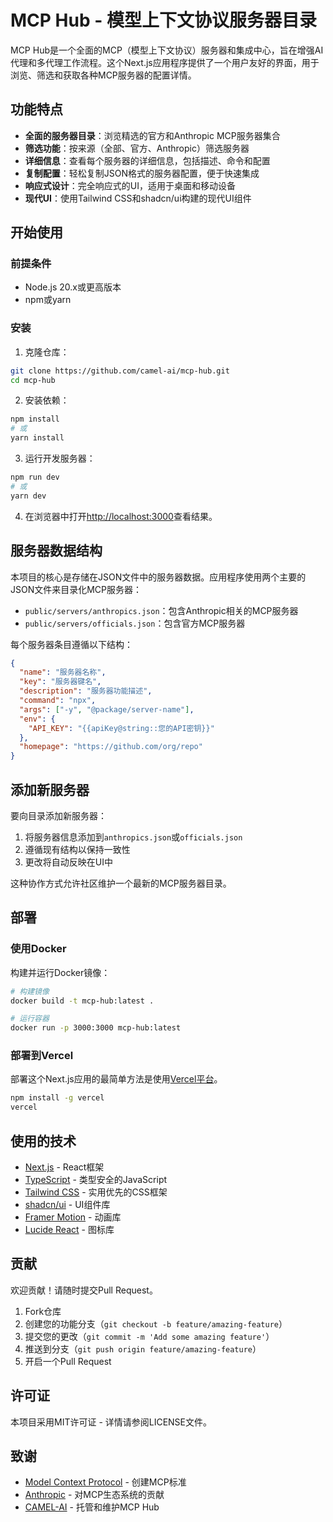 # MCP Hub - 模型上下文协议服务器目录

MCP Hub是一个全面的MCP（模型上下文协议）服务器和集成中心，旨在增强AI代理和多代理工作流程。这个Next.js应用程序提供了一个用户友好的界面，用于浏览、筛选和获取各种MCP服务器的配置详情。

## 功能特点

- **全面的服务器目录**：浏览精选的官方和Anthropic MCP服务器集合
- **筛选功能**：按来源（全部、官方、Anthropic）筛选服务器
- **详细信息**：查看每个服务器的详细信息，包括描述、命令和配置
- **复制配置**：轻松复制JSON格式的服务器配置，便于快速集成
- **响应式设计**：完全响应式的UI，适用于桌面和移动设备
- **现代UI**：使用Tailwind CSS和shadcn/ui构建的现代UI组件

## 开始使用

### 前提条件

- Node.js 20.x或更高版本
- npm或yarn

### 安装

1. 克隆仓库：

```bash
git clone https://github.com/camel-ai/mcp-hub.git
cd mcp-hub
```

2. 安装依赖：

```bash
npm install
# 或
yarn install
```

3. 运行开发服务器：

```bash
npm run dev
# 或
yarn dev
```

4. 在浏览器中打开[http://localhost:3000](http://localhost:3000)查看结果。

## 服务器数据结构

本项目的核心是存储在JSON文件中的服务器数据。应用程序使用两个主要的JSON文件来目录化MCP服务器：

- `public/servers/anthropics.json`：包含Anthropic相关的MCP服务器
- `public/servers/officials.json`：包含官方MCP服务器

每个服务器条目遵循以下结构：

```json
{
  "name": "服务器名称",
  "key": "服务器键名",
  "description": "服务器功能描述",
  "command": "npx",
  "args": ["-y", "@package/server-name"],
  "env": {
    "API_KEY": "{{apiKey@string::您的API密钥}}"
  },
  "homepage": "https://github.com/org/repo"
}
```

## 添加新服务器

要向目录添加新服务器：

1. 将服务器信息添加到`anthropics.json`或`officials.json`
2. 遵循现有结构以保持一致性
3. 更改将自动反映在UI中

这种协作方式允许社区维护一个最新的MCP服务器目录。

## 部署

### 使用Docker

构建并运行Docker镜像：

```bash
# 构建镜像
docker build -t mcp-hub:latest .

# 运行容器
docker run -p 3000:3000 mcp-hub:latest
```

### 部署到Vercel

部署这个Next.js应用的最简单方法是使用[Vercel平台](https://vercel.com/new?utm_medium=default-template&filter=next.js&utm_source=create-next-app&utm_campaign=create-next-app-readme)。

```bash
npm install -g vercel
vercel
```

## 使用的技术

- [Next.js](https://nextjs.org/) - React框架
- [TypeScript](https://www.typescriptlang.org/) - 类型安全的JavaScript
- [Tailwind CSS](https://tailwindcss.com/) - 实用优先的CSS框架
- [shadcn/ui](https://ui.shadcn.com/) - UI组件库
- [Framer Motion](https://www.framer.com/motion/) - 动画库
- [Lucide React](https://lucide.dev/) - 图标库

## 贡献

欢迎贡献！请随时提交Pull Request。

1. Fork仓库
2. 创建您的功能分支（`git checkout -b feature/amazing-feature`）
3. 提交您的更改（`git commit -m 'Add some amazing feature'`）
4. 推送到分支（`git push origin feature/amazing-feature`）
5. 开启一个Pull Request

## 许可证

本项目采用MIT许可证 - 详情请参阅LICENSE文件。

## 致谢

- [Model Context Protocol](https://github.com/modelcontextprotocol) - 创建MCP标准
- [Anthropic](https://www.anthropic.com/) - 对MCP生态系统的贡献
- [CAMEL-AI](https://camel-ai.org/) - 托管和维护MCP Hub
